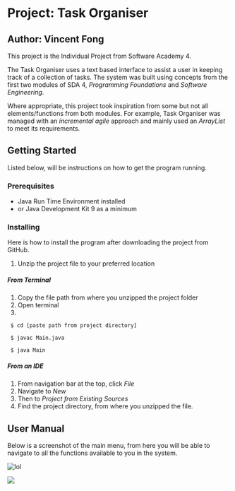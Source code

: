 # **Project:** Task Organiser
## **Author:** Vincent Fong

This project is the Individual Project from Software Academy 4.

The Task Organiser uses a text based interface to assist
a user in keeping track of a collection of tasks. The
system was built using concepts from the first two modules
of SDA 4, *Programming Foundations* and *Software Engineering*.

Where appropriate, this project took inspiration from some but 
not all elements/functions from both modules. For example, Task
Organiser was managed with an *incremental agile* approach and 
mainly used an *ArrayList* to meet its requirements.


## Getting Started
Listed below, will be instructions on how to get the program running.

### Prerequisites

* Java Run Time Environment installed
* or Java Development Kit 9 as a minimum

### Installing
Here is how to install the program after downloading the project
from GitHub.

1. Unzip the project file to your preferred location

##### From Terminal
1. Copy the file path from where you unzipped the project 
   folder
2. Open terminal
3. 

````
 $ cd [paste path from project directory]
 
 $ javac Main.java
 
 $ java Main

````

##### From an IDE
1. From navigation bar at the top, click *File*
2. Navigate to *New*
3. Then to *Project from Existing Sources*
4. Find the project directory, from where you unzipped
   the file.
   
## User Manual
Below is a screenshot of the main menu, from 
here you will be able to navigate to all the
functions available to you in the system.

![lol]((/BUGS/#47.PNG))

![](https://imgur.com/1WQoXWV)

 

